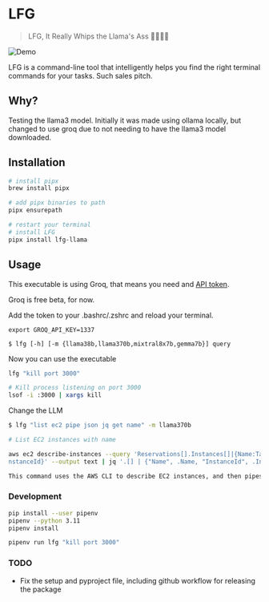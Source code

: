 # LFG

> LFG, It Really Whips the Llama's Ass 🦙🦙🦙🦙

![Demo](example.gif)

LFG is a command-line tool that intelligently helps you find the right terminal commands for your tasks. Such sales pitch.

## Why?

Testing the llama3 model. Initially it was made using ollama locally, but changed to use groq due to not needing to have the llama3 model downloaded.

## Installation

```bash
# install pipx
brew install pipx

# add pipx binaries to path
pipx ensurepath

# restart your terminal
# install LFG
pipx install lfg-llama
```

## Usage

This executable is using Groq, that means you need and [API token](https://console.groq.com/keys).

Groq is free beta, for now.

Add the token to your .bashrc/.zshrc and reload your terminal.

```
export GROQ_API_KEY=1337
```

```
$ lfg [-h] [-m {llama38b,llama370b,mixtral8x7b,gemma7b}] query
```

Now you can use the executable

```bash
lfg "kill port 3000"

# Kill process listening on port 3000
lsof -i :3000 | xargs kill

```

Change the LLM

```bash
$ lfg "list ec2 pipe json jq get name" -m llama370b

# List EC2 instances with name

aws ec2 describe-instances --query 'Reservations[].Instances[]|{Name:Tags[?Key==`Name`]|[0].Value,I
nstanceId}' --output text | jq '.[] | {"Name", .Name, "InstanceId", .InstanceId}'

This command uses the AWS CLI to describe EC2 instances, and then pipes the output to `jq` to format the output in a JSON-like format, showing the instance name and ID.
```

### Development

```bash
pip install --user pipenv
pipenv --python 3.11
pipenv install

pipenv run lfg "kill port 3000"
```

### TODO

- Fix the setup and pyproject file, including github workflow for releasing the package
